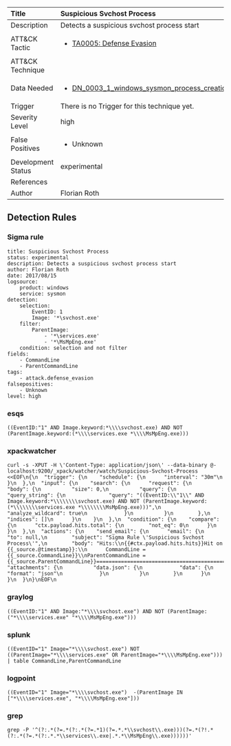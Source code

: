 | Title                | Suspicious Svchost Process                                                                                                                                                 |
|:---------------------|:------------------------------------------------------------------------------------------------------------------------------------------------------------|
| Description          | Detects a suspicious svchost process start                                                                                                                                           |
| ATT&amp;CK Tactic    | <ul><li>[TA0005: Defense Evasion](https://attack.mitre.org/tactics/TA0005)</li></ul>  |
| ATT&amp;CK Technique | <ul></ul>                             |
| Data Needed          | <ul><li>[DN_0003_1_windows_sysmon_process_creation](../Data_Needed/DN_0003_1_windows_sysmon_process_creation.md)</li></ul>                                                         |
| Trigger              |  There is no Trigger for this technique yet.  |
| Severity Level       | high                                                                                                                                                 |
| False Positives      | <ul><li>Unknown</li></ul>                                                                  |
| Development Status   | experimental                                                                                                                                                |
| References           | <ul></ul>                                                          |
| Author               | Florian Roth                                                                                                                                                |


## Detection Rules

### Sigma rule

```
title: Suspicious Svchost Process
status: experimental
description: Detects a suspicious svchost process start 
author: Florian Roth
date: 2017/08/15
logsource:
    product: windows
    service: sysmon
detection:
    selection:
        EventID: 1
        Image: '*\svchost.exe'
    filter:
        ParentImage: 
            - '*\services.exe'
            - '*\MsMpEng.exe'
    condition: selection and not filter
fields:
    - CommandLine
    - ParentCommandLine
tags:
    - attack.defense_evasion
falsepositives:
    - Unknown
level: high

```




### esqs
    
```
((EventID:"1" AND Image.keyword:*\\\\svchost.exe) AND NOT (ParentImage.keyword:(*\\\\services.exe *\\\\MsMpEng.exe)))
```


### xpackwatcher
    
```
curl -s -XPUT -H \'Content-Type: application/json\' --data-binary @- localhost:9200/_xpack/watcher/watch/Suspicious-Svchost-Process <<EOF\n{\n  "trigger": {\n    "schedule": {\n      "interval": "30m"\n    }\n  },\n  "input": {\n    "search": {\n      "request": {\n        "body": {\n          "size": 0,\n          "query": {\n            "query_string": {\n              "query": "((EventID:\\"1\\" AND Image.keyword:*\\\\\\\\svchost.exe) AND NOT (ParentImage.keyword:(*\\\\\\\\services.exe *\\\\\\\\MsMpEng.exe)))",\n              "analyze_wildcard": true\n            }\n          }\n        },\n        "indices": []\n      }\n    }\n  },\n  "condition": {\n    "compare": {\n      "ctx.payload.hits.total": {\n        "not_eq": 0\n      }\n    }\n  },\n  "actions": {\n    "send_email": {\n      "email": {\n        "to": null,\n        "subject": "Sigma Rule \'Suspicious Svchost Process\'",\n        "body": "Hits:\\n{{#ctx.payload.hits.hits}}Hit on {{_source.@timestamp}}:\\n      CommandLine = {{_source.CommandLine}}\\nParentCommandLine = {{_source.ParentCommandLine}}================================================================================\\n{{/ctx.payload.hits.hits}}",\n        "attachments": {\n          "data.json": {\n            "data": {\n              "format": "json"\n            }\n          }\n        }\n      }\n    }\n  }\n}\nEOF\n
```


### graylog
    
```
((EventID:"1" AND Image:"*\\\\svchost.exe") AND NOT (ParentImage:("*\\\\services.exe" "*\\\\MsMpEng.exe")))
```


### splunk
    
```
((EventID="1" Image="*\\\\svchost.exe") NOT ((ParentImage="*\\\\services.exe" OR ParentImage="*\\\\MsMpEng.exe"))) | table CommandLine,ParentCommandLine
```


### logpoint
    
```
((EventID="1" Image="*\\\\svchost.exe")  -(ParentImage IN ["*\\\\services.exe", "*\\\\MsMpEng.exe"]))
```


### grep
    
```
grep -P '^(?:.*(?=.*(?:.*(?=.*1)(?=.*.*\\svchost\\.exe)))(?=.*(?!.*(?:.*(?=.*(?:.*.*\\services\\.exe|.*.*\\MsMpEng\\.exe))))))'
```


